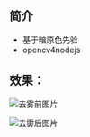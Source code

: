 ## 简介

+ 基于暗原色先验
+ opencv4nodejs

## 效果：

![去雾前图片](https://upload-images.jianshu.io/upload_images/6669097-ae8d1877a7226aa7.jpg "去雾前图片")

![去雾后图片](https://upload-images.jianshu.io/upload_images/6669097-8e16e839fa65f238.jpg "去雾后图片")
    